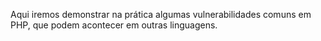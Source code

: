 Aqui iremos demonstrar na prática algumas vulnerabilidades comuns em PHP, que podem acontecer em outras linguagens.